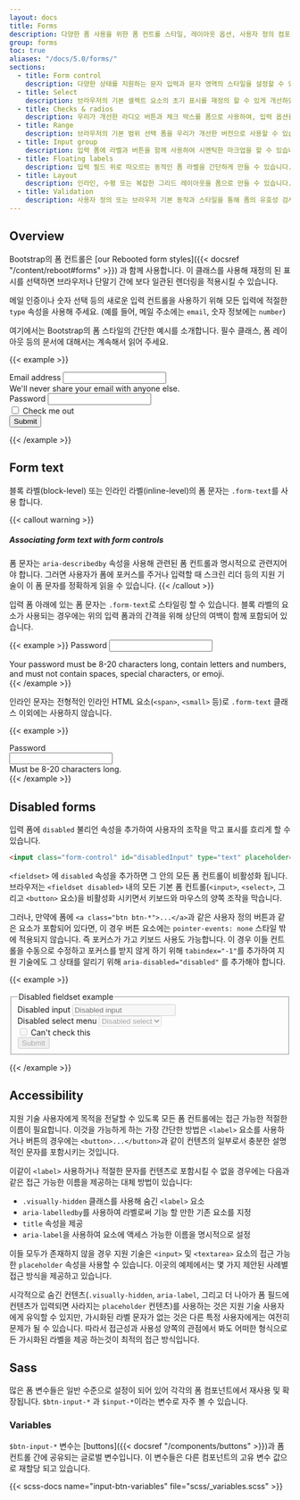 ```yaml
---
layout: docs
title: Forms
description: 다양한 폼 사용을 위한 폼 컨트롤 스타일, 레이아웃 옵션, 사용자 정의 컴포넌트의 예제와 사용 가이드입니다.
group: forms
toc: true
aliases: "/docs/5.0/forms/"
sections:
  - title: Form control
    description: 다양한 상태를 지원하는 문자 입력과 문자 영역의 스타일을 설정할 수 있습니다.
  - title: Select
    description: 브라우저의 기본 셀렉트 요소의 초기 표시를 재정의 할 수 있게 개선하였습니다.
  - title: Checks & radios
    description: 우리가 개선한 라디오 버튼과 체크 박스를 폼으로 사용하여, 입력 옵션을 선택할 수 있습니다.
  - title: Range
    description: 브라우저의 기본 범위 선택 폼을 우리가 개선한 버전으로 사용할 수 있습니다.
  - title: Input group
    description: 입력 폼에 라벨과 버튼을 함께 사용하여 시멘틱한 마크업을 할 수 있습니다.
  - title: Floating labels
    description: 입력 필드 위로 떠오르는 동적인 폼 라벨을 간단하게 만들 수 있습니다.
  - title: Layout
    description: 인라인, 수평 또는 복잡한 그리드 레이아웃을 폼으로 만들 수 있습니다.
  - title: Validation
    description: 사용자 정의 또는 브라우저 기본 동작과 스타일을 통해 폼의 유효성 검사를 할 수 있습니다.
---
```


## Overview

Bootstrap의 폼 컨트롤은 [our Rebooted form styles]({{< docsref "/content/reboot#forms" >}}) 과 함께 사용합니다. 이 클래스를 사용해 재정의 된 표시를 선택하면 브라우저나 단말기 간에 보다 일관된 렌더링을 적용시킬 수 있습니다.

메일 인증이나 숫자 선택 등의 새로운 입력 컨트롤을 사용하기 위해 모든 입력에 적절한 `type` 속성을 사용해 주세요. (예를 들어, 메일 주소에는 `email`, 숫자 정보에는 `number`)

여기에서는 Bootstrap의 폼 스타일의 간단한 예시를 소개합니다. 필수 클래스, 폼 레이아웃 등의 문서에 대해서는 계속해서 읽어 주세요.

{{< example >}}
<form>
  <div class="mb-3">
    <label for="exampleInputEmail1" class="form-label">Email address</label>
    <input type="email" class="form-control" id="exampleInputEmail1" aria-describedby="emailHelp">
    <div id="emailHelp" class="form-text">We'll never share your email with anyone else.</div>
  </div>
  <div class="mb-3">
    <label for="exampleInputPassword1" class="form-label">Password</label>
    <input type="password" class="form-control" id="exampleInputPassword1">
  </div>
  <div class="mb-3 form-check">
    <input type="checkbox" class="form-check-input" id="exampleCheck1">
    <label class="form-check-label" for="exampleCheck1">Check me out</label>
  </div>
  <button type="submit" class="btn btn-primary">Submit</button>
</form>
{{< /example >}}

## Form text

블록 라벨(block-level) 또는 인라인 라벨(inline-level)의 폼 문자는 `.form-text`를 사용 합니다.

{{< callout warning >}}
##### Associating form text with form controls

폼 문자는 `aria-describedby` 속성을 사용해 관련된 폼 컨트롤과 명시적으로 관련지어야 합니다. 그러면 사용자가 폼에 포커스를 주거나 입력할 때 스크린 리더 등의 지원 기술이 이 폼 문자를 정확하게 읽을 수 있습니다.
{{< /callout >}}

입력 폼 아래에 있는 폼 문자는 `.form-text`로 스타일링 할 수 있습니다. 블록 라벨의 요소가 사용되는 경우에는 위의 입력 폼과의 간격을 위해 상단의 여백이 함께 포함되어 있습니다.

{{< example >}}
<label for="inputPassword5" class="form-label">Password</label>
<input type="password" id="inputPassword5" class="form-control" aria-describedby="passwordHelpBlock">
<div id="passwordHelpBlock" class="form-text">
  Your password must be 8-20 characters long, contain letters and numbers, and must not contain spaces, special characters, or emoji.
</div>
{{< /example >}}

인라인 문자는 전형적인 인라인 HTML 요소(`<span>`, `<small>` 등)로 `.form-text` 클래스 이외에는 사용하지 않습니다.

{{< example >}}
<div class="row g-3 align-items-center">
  <div class="col-auto">
    <label for="inputPassword6" class="col-form-label">Password</label>
  </div>
  <div class="col-auto">
    <input type="password" id="inputPassword6" class="form-control" aria-describedby="passwordHelpInline">
  </div>
  <div class="col-auto">
    <span id="passwordHelpInline" class="form-text">
      Must be 8-20 characters long.
    </span>
  </div>
</div>
{{< /example >}}

## Disabled forms

입력 폼에 `disabled` 불리언 속성을 추가하여 사용자의 조작을 막고 표시를 흐리게 할 수 있습니다.

```html
<input class="form-control" id="disabledInput" type="text" placeholder="Disabled input here..." disabled>
```

`<fieldset>` 에 `disabled` 속성을 추가하면 그 안의 모든 폼 컨트롤이 비활성화 됩니다. 브라우저는 `<fieldset disabled>` 내의 모든 기본 폼 컨트롤(`<input>`, `<select>`, 그리고 `<button>` 요소)을 비활성화 시키면서 키보드와 마우스의 양쪽 조작을 막습니다.

그러나, 만약에 폼에 `<a class="btn btn-*">...</a>`과 같은 사용자 정의 버튼과 같은 요소가 포함되어 있다면, 이 경우 버튼 요소에는 `pointer-events: none` 스타일 밖에 적용되지 않습니다. 즉 포커스가 가고 키보드 사용도 가능합니다. 이 경우 이들 컨트롤을 수동으로 수정하고 포커스를 받지 않게 하기 위해 `tabindex="-1"`를 추가하여 지원 기술에도 그 상태를 알리기 위해 `aria-disabled="disabled"` 를 추가해야 합니다.

{{< example >}}
<form>
  <fieldset disabled>
    <legend>Disabled fieldset example</legend>
    <div class="mb-3">
      <label for="disabledTextInput" class="form-label">Disabled input</label>
      <input type="text" id="disabledTextInput" class="form-control" placeholder="Disabled input">
    </div>
    <div class="mb-3">
      <label for="disabledSelect" class="form-label">Disabled select menu</label>
      <select id="disabledSelect" class="form-select">
        <option>Disabled select</option>
      </select>
    </div>
    <div class="mb-3">
      <div class="form-check">
        <input class="form-check-input" type="checkbox" id="disabledFieldsetCheck" disabled>
        <label class="form-check-label" for="disabledFieldsetCheck">
          Can't check this
        </label>
      </div>
    </div>
    <button type="submit" class="btn btn-primary">Submit</button>
  </fieldset>
</form>
{{< /example >}}

## Accessibility

지원 기술 사용자에게 목적을 전달할 수 있도록 모든 폼 컨트롤에는 접근 가능한 적절한 이름이 필요합니다. 이것을 가능하게 하는 가장 간단한 방법은 `<label>` 요소를 사용하거나 버튼의 경우에는 `<button>...</button>`과 같이 컨텐츠의 일부로서 충분한 설명적인 문자를 포함시키는 것입니다.

이같이 `<label>` 사용하거나 적절한 문자를 컨텐츠로 포함시킬 수 없을 경우에는 다음과 같은 접근 가능한 이름을 제공하는 대체 방법이 있습니다:

- `.visually-hidden` 클래스를 사용해 숨긴 `<label>` 요소
- `aria-labelledby`를 사용하여 라벨로써 기능 할 만한 기존 요소를 지정
- `title` 속성을 제공
- `aria-label`을 사용하여 요소에 액세스 가능한 이름을 명시적으로 설정

이들 모두가 존재하지 않을 경우 지원 기술은 `<input>` 및 `<textarea>` 요소의 접근 가능한 `placeholder` 속성을 사용할 수 있습니다. 이곳의 예제에서는 몇 가지 제안된 사례별 접근 방식을 제공하고 있습니다.

시각적으로 숨긴 컨텐츠(`.visually-hidden`, `aria-label`, 그리고 더 나아가 폼 필드에 컨텐츠가 입력되면 사라지는 `placeholder` 컨텐츠)를 사용하는 것은 지원 기술 사용자에게 유익할 수 있지만, 가시화된 라벨 문자가 없는 것은 다른 특정 사용자에게는 여전히 문제가 될 수 있습니다. 따라서 접근성과 사용성 양쪽의 관점에서 봐도 어떠한 형식으로든 가시화된 라벨을 제공 하는것이 최적의 접근 방식입니다.

## Sass

많은 폼 변수들은 일반 수준으로 설정이 되어 있어 각각의 폼 컴포넌트에서 재사용 및 확장됩니다. `$btn-input-*` 과 `$input-*`이라는 변수로 자주 볼 수 있습니다.

### Variables

`$btn-input-*` 변수는 [buttons]({{< docsref "/components/buttons" >}})과 폼 컨트롤 간에 공유되는 글로벌 변수입니다. 이 변수들은 다른 컴포넌트의 고유 변수 값으로 재할당 되고 있습니다.

{{< scss-docs name="input-btn-variables" file="scss/_variables.scss" >}}
